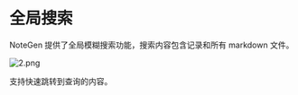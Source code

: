 # 全局搜索

NoteGen 提供了全局模糊搜索功能，搜索内容包含记录和所有 markdown 文件。

![2.png](https://s2.loli.net/2025/05/26/wCVdnmvj9peN3Z6.png)

支持快速跳转到查询的内容。